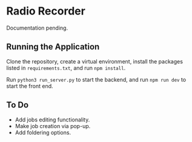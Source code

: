# Radio Recorder

Documentation pending.

## Running the Application
Clone the repository, create a virtual environment, install the packages listed in `requirements.txt`, and run `npm install`.

Run `python3 run_server.py` to start the backend, and run `npm run dev` to start the front end.

## To Do
* Add jobs editing functionality.
* Make job creation via pop-up.
* Add foldering options.